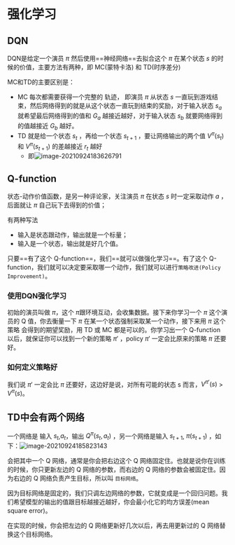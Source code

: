 # 强化学习

## DQN

DQN是给定一个演员 $\pi$ 然后使用==神经网络==去拟合这个 $\pi$ 在某个状态 $s$ 的时候的价值，主要方法有两种，即 MC(蒙特卡洛) 和 TD(时序差分)

MC和TD的主要区别是：

- MC 每次都需要获得一个完整的 轨迹， 即演员 $\pi$ 从状态 $s$ 一直玩到游戏结束，然后网络得到的就是从这个状态一直玩到结束的奖励，对于输入状态 $s_a$ 就希望最后网络得到的值和 $G_a$ 越接近越好，对于输入状态 $s_b$ 就要网络得到的值越接近 $G_b$ 越好。
- TD 就是给一个状态 $s_t$ ，再给一个状态 $s_{t+1}$ ，要让网络输出的两个值 $V^\pi(s_t)$ 和 $V^\pi(s_{t+1})$ 的差越接近 $r_t$ 越好
  - 即![image-20210924183626791](https://gitee.com/Lighters_c/picgo-bed/raw/master/image-20210924183626791.png)

## Q-function

状态-动作价值函数，是另一种评论家，关注演员 $\pi$ 在状态 $s$ 时一定采取动作 $a$ ，后面就让 $\pi$ 自己玩下去得到的价值；

有两种写法

- 输入是状态跟动作，输出就是一个标量；
- 输入是一个状态，输出就是好几个值。



只要==有了这个 Q-function==，我们==就可以做强化学习==。有了这个 Q-function，我们就可以决定要采取哪一个动作，我们就可以进行`策略改进(Policy Improvement)`。

### 使用DQN强化学习

初始的演员叫做 $\pi$，这个 $\pi$跟环境互动，会收集数据。接下来你学习一个  $\pi$ 这个演员的 Q 值，你去衡量一下  $\pi$ 在某一个状态强制采取某一个动作，接下来用  $\pi$ 这个策略 会得到的期望奖励，用 TD 或 MC 都是可以的。你学习出一个 Q-function 以后，就保证你可以找到一个新的策略  $\pi'$ ，policy  $\pi'$ 一定会比原来的策略 $\pi$ 还要好。

### 如何定义策略好

我们说 $\pi'$ 一定会比 $\pi$  还要好，这边好是说，对所有可能的状态 s 而言，$V^{\pi'}(s)$ > $V^{\pi}(s)$。





## TD中会有两个网络

一个网络是 输入 $s_t$,$a_t$，输出 $Q^\pi(s_t, a_t)$ ，另一个网络是输入 $s_{t+1}$, $\pi(s_{t+1})$ ，如下：![image-20210924185823143](https://gitee.com/Lighters_c/picgo-bed/raw/master/image-20210924185823143.png)

会把其中一个 Q 网络，通常是你会把右边这个 Q 网络固定住。也就是说你在训练的时候，你只更新左边的 Q 网络的参数，而右边的 Q 网络的参数会被固定住。因为右边的 Q 网络负责产生目标，所以叫 `目标网络`。

因为目标网络是固定的，我们只调左边网络的参数，它就变成是一个回归问题。我们希望模型的输出的值跟目标越接近越好，你会最小化它的均方误差(mean square error)。

在实现的时候，你会把左边的 Q 网络更新好几次以后，再去用更新过的 Q 网络替换这个目标网络。